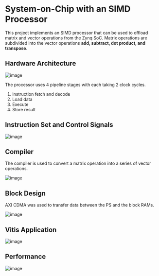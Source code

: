 # System-on-Chip with an SIMD Processor

This project implements an SIMD processor that can be used to offload matrix and vector operations from the Zynq SoC. Matrix operations are subdivided into the vector operations **add, subtract, dot product, and transpose**.

## Hardware Architecture

![image](https://github.com/user-attachments/assets/04ba4e4b-8b12-4a7e-bc59-1450201f6fa9)

The processor uses 4 pipeline stages with each taking 2 clock cycles.

1. Instruction fetch and decode
2. Load data
3. Execute
4. Store result

## Instruction Set and Control Signals

![image](https://github.com/user-attachments/assets/fe82976a-bbd8-4e24-9f04-0602431c6636)

## Compiler

The compiler is used to convert a matrix operation into a series of vector operations.

![image](https://github.com/user-attachments/assets/2b75089b-180a-407a-8875-048c35ea5f13)

## Block Design

AXI CDMA was used to transfer data between the PS and the block RAMs.

![image](https://github.com/user-attachments/assets/cddea53e-72db-4226-a73e-8f5b48ccc846)

## Vitis Application

![image](https://github.com/user-attachments/assets/221d7b94-b62e-4708-b8c2-50623dc4ef4a)

## Performance

![image](https://github.com/user-attachments/assets/4d880b70-2d6e-4750-a95b-6f8c2e5e6fb9)







